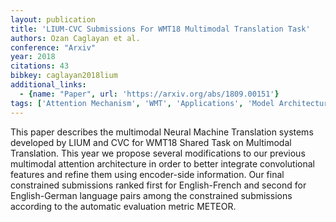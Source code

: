 ```yaml
---
layout: publication
title: 'LIUM-CVC Submissions For WMT18 Multimodal Translation Task'
authors: Ozan Caglayan et al.
conference: "Arxiv"
year: 2018
citations: 43
bibkey: caglayan2018lium
additional_links:
  - {name: "Paper", url: 'https://arxiv.org/abs/1809.00151'}
tags: ['Attention Mechanism', 'WMT', 'Applications', 'Model Architecture', 'Multimodal Models']
---
```

This paper describes the multimodal Neural Machine Translation systems
developed by LIUM and CVC for WMT18 Shared Task on Multimodal Translation. This
year we propose several modifications to our previous multimodal attention
architecture in order to better integrate convolutional features and refine
them using encoder-side information. Our final constrained submissions ranked
first for English-French and second for English-German language pairs among the
constrained submissions according to the automatic evaluation metric METEOR.
